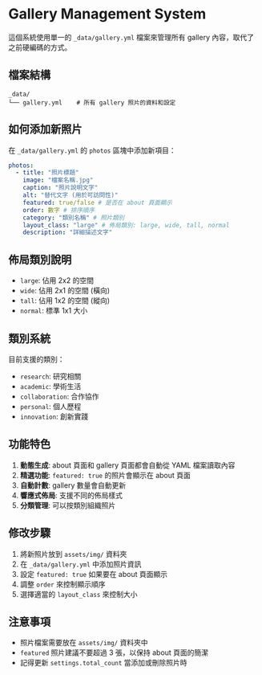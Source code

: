 # Gallery Management System

這個系統使用單一的 `_data/gallery.yml` 檔案來管理所有 gallery 內容，取代了之前硬編碼的方式。

## 檔案結構

```
_data/
└── gallery.yml    # 所有 gallery 照片的資料和設定
```

## 如何添加新照片

在 `_data/gallery.yml` 的 `photos` 區塊中添加新項目：

```yaml
photos:
  - title: "照片標題"
    image: "檔案名稱.jpg"
    caption: "照片說明文字"
    alt: "替代文字 (用於可訪問性)"
    featured: true/false # 是否在 about 頁面顯示
    order: 數字 # 排序順序
    category: "類別名稱" # 照片類別
    layout_class: "large" # 佈局類別: large, wide, tall, normal
    description: "詳細描述文字"
```

## 佈局類別說明

- `large`: 佔用 2x2 的空間
- `wide`: 佔用 2x1 的空間 (橫向)
- `tall`: 佔用 1x2 的空間 (縱向)
- `normal`: 標準 1x1 大小

## 類別系統

目前支援的類別：

- `research`: 研究相關
- `academic`: 學術生活
- `collaboration`: 合作協作
- `personal`: 個人歷程
- `innovation`: 創新實踐

## 功能特色

1. **動態生成**: about 頁面和 gallery 頁面都會自動從 YAML 檔案讀取內容
2. **精選功能**: `featured: true` 的照片會顯示在 about 頁面
3. **自動計數**: gallery 數量會自動更新
4. **響應式佈局**: 支援不同的佈局樣式
5. **分類管理**: 可以按類別組織照片

## 修改步驟

1. 將新照片放到 `assets/img/` 資料夾
2. 在 `_data/gallery.yml` 中添加照片資訊
3. 設定 `featured: true` 如果要在 about 頁面顯示
4. 調整 `order` 來控制顯示順序
5. 選擇適當的 `layout_class` 來控制大小

## 注意事項

- 照片檔案需要放在 `assets/img/` 資料夾中
- `featured` 照片建議不要超過 3 張，以保持 about 頁面的簡潔
- 記得更新 `settings.total_count` 當添加或刪除照片時
